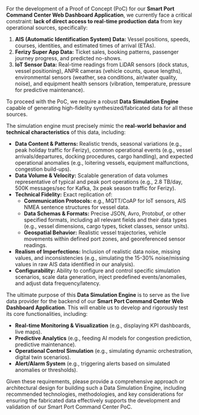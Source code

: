 For the development of a Proof of Concept (PoC) for our **Smart Port Command Center Web Dashboard Application**, we currently face a critical constraint: **lack of direct access to real-time production data** from key operational sources, specifically:

1.  **AIS (Automatic Identification System) Data:** Vessel positions, speeds, courses, identities, and estimated times of arrival (ETAs).
2.  **Ferizy Super App Data:** Ticket sales, booking patterns, passenger journey progress, and predicted no-shows.
3.  **IoT Sensor Data:** Real-time readings from LiDAR sensors (dock status, vessel positioning), ANPR cameras (vehicle counts, queue lengths), environmental sensors (weather, sea conditions, air/water quality, noise), and equipment health sensors (vibration, temperature, pressure for predictive maintenance).

To proceed with the PoC, we require a robust **Data Simulation Engine** capable of generating high-fidelity synthesized/fabricated data for all these sources.

The simulation engine must precisely mimic the **real-world behavior and technical characteristics** of this data, including:

* **Data Content & Patterns:** Realistic trends, seasonal variations (e.g., peak holiday traffic for Ferizy), common operational events (e.g., vessel arrivals/departures, docking procedures, cargo handling), and expected operational anomalies (e.g., loitering vessels, equipment malfunctions, congestion build-ups).
* **Data Volume & Velocity:** Scalable generation of data volumes representative of typical and peak port operations (e.g., 2.8 TB/day, 500K messages/sec for Kafka, 3x peak season traffic for Ferizy).
* **Technical Fidelity:** Exact replication of:
    * **Communication Protocols:** e.g., MQTT/CoAP for IoT sensors, AIS NMEA sentence structures for vessel data.
    * **Data Schemas & Formats:** Precise JSON, Avro, Protobuf, or other specified formats, including all relevant fields and their data types (e.g., vessel dimensions, cargo types, ticket classes, sensor units).
    * **Geospatial Behavior:** Realistic vessel trajectories, vehicle movements within defined port zones, and georeferenced sensor readings.
* **Realism of Imperfections:** Inclusion of realistic data noise, missing values, and inconsistencies (e.g., simulating the 15-30% noise/missing values in raw AIS data identified in our analysis).
* **Configurability:** Ability to configure and control specific simulation scenarios, scale data generation, inject predefined events/anomalies, and adjust data frequency/latency.

The ultimate purpose of this **Data Simulation Engine** is to serve as the live data provider for the backend of our **Smart Port Command Center Web Dashboard Application**. This will enable us to develop and rigorously test its core functionalities, including:

* **Real-time Monitoring & Visualization** (e.g., displaying KPI dashboards, live maps).
* **Predictive Analytics** (e.g., feeding AI models for congestion prediction, predictive maintenance).
* **Operational Control Simulation** (e.g., simulating dynamic orchestration, digital twin scenarios).
* **Alert/Alarm System** (e.g., triggering alerts based on simulated anomalies or thresholds).

Given these requirements, please provide a comprehensive approach or architectural design for building such a Data Simulation Engine, including recommended technologies, methodologies, and key considerations for ensuring the fabricated data effectively supports the development and validation of our Smart Port Command Center PoC.